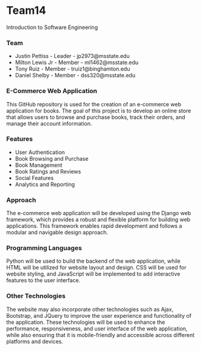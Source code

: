 # Team14
Introduction to Software Engineering

<h3>Team</h3>
<ul>
  <li>Justin Pettiss - Leader - jp2973@msstate.edu </li>
  <li>Milton Lewis Jr - Member - ml1462@msstate.edu </li>
  <li>Tony Ruiz - Member - truiz1@binghamton.edu </li>
  <li>Daniel Shelby - Member - dss320@msstate.edu </li>
</ul>

<h3>E-Commerce Web Application</h3>
<p>This GitHub repository is used for the creation of an e-commerce web application for books. The goal of this project is to develop an online store that allows users to browse and purchase books, track their orders, and manage their account information. </p>

<h3>Features</h3>
<ul>
  <li>User Authentication</li>
  <li>Book Browsing and Purchase</li>
  <li>Book Management</li>
  <li>Book Ratings and Reviews</li>
  <li>Social Features</li>
  <li>Analytics and Reporting</li>
</ul>

<h3>Approach</h3>

<p>The e-commerce web application will be developed using the Django web framework, which provides a robust and flexible platform for building web applications. This framework enables rapid development and follows a modular and navigable design approach.</p>

<h3>Programming Languages</h3>

<p>Python will be used to build the backend of the web application, while HTML will be utilized for website layout and design. CSS will be used for website styling, and JavaScript will be implemented to add interactive features to the user interface.</p>

<h3>Other Technologies</h3>

<p>The website may also incorporate other technologies such as Ajax, Bootstrap, and JQuery to improve the user experience and functionality of the application. These technologies will be used to enhance the performance, responsiveness, and user interface of the web application, while also ensuring that it is mobile-friendly and accessible across different platforms and devices.</p>
